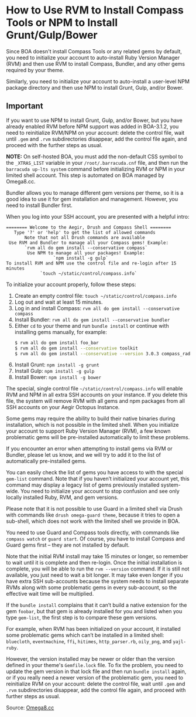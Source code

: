 
# How to Use RVM to Install Compass Tools or NPM to Install Grunt/Gulp/Bower

Since BOA doesn't install Compass Tools or any related gems by default, you need to initialize your account to auto-install Ruby Version Manager (RVM) and then use RVM to install Compass, Bundler, and any other gems required by your theme.

Similarly, you need to initialize your account to auto-install a user-level NPM package directory and then use NPM to install Grunt, Gulp, and/or Bower.

## Important

If you want to use NPM to install Grunt, Gulp, and/or Bower, but you have already enabled RVM before NPM support was added in BOA-3.1.2, you need to reinitialize RVM/NPM on your account: delete the control file, wait until `.gem` and `.rvm` subdirectories disappear, add the control file again, and proceed with the further steps as usual.

**NOTE:** On self-hosted BOA, you must add the non-default CSS symbol to the `_XTRAS_LIST` variable in your `/root/.barracuda.cnf` file, and then run the `barracuda up-lts system` command before initializing RVM or NPM in your limited shell account. This step is automated on BOA managed by Omega8.cc.

Bundler allows you to manage different gem versions per theme, so it is a good idea to use it for gem installation and management. However, you need to install Bundler first.

When you log into your SSH account, you are presented with a helpful intro:

```
======== Welcome to the Aegir, Drush and Compass Shell ========
   Type '?' or 'help' to get the list of allowed commands
       Note that not all Drush commands are available
 Use RVM and Bundler to manage all your Compass gems! Example:
       `rvm all do gem install --conservative compass`
        Use NPM to manage all your packages! Example:
                  `npm install -g gulp`
To install RVM and NPM use the control file and re-login after 15 minutes
             `touch ~/static/control/compass.info`
```

To initialize your account properly, follow these steps:

1. Create an empty control file: `touch ~/static/control/compass.info`
2. Log out and wait at least 15 minutes.
3. Log in and install Compass: `rvm all do gem install --conservative compass`
4. Install Bundler: `rvm all do gem install --conservative bundler`
5. Either `cd` to your theme and run `bundle install` or continue with installing gems manually, for example:
   ```sh
   $ rvm all do gem install foo_bar
   $ rvm all do gem install --conservative toolkit
   $ rvm all do gem install --conservative --version 3.0.3 compass_radix
   ```
6. Install Grunt: `npm install -g grunt`
7. Install Gulp: `npm install -g gulp`
8. Install Bower: `npm install -g bower`

The special, single control file `~/static/control/compass.info` will enable RVM and NPM in all extra SSH accounts on your instance. If you delete this file, the system will remove RVM with all gems and npm packages from all SSH accounts on your Aegir Octopus Instance.

Some gems may require the ability to build their native binaries during installation, which is not possible in the limited shell. When you initialize your account to support Ruby Version Manager (RVM), a few known problematic gems will be pre-installed automatically to limit these problems.

If you encounter an error when attempting to install gems via RVM or Bundler, please let us know, and we will try to add it to the list of automatically pre-installed gems.

You can easily check the list of gems you have access to with the special `gem-list` command. Note that if you haven’t initialized your account yet, this command may display a legacy list of gems previously installed system-wide. You need to initialize your account to stop confusion and see only locally installed Ruby, RVM, and gem versions.

Please note that it is not possible to use Guard in a limited shell via Drush with commands like `drush omega-guard theme`, because it tries to open a sub-shell, which does not work with the limited shell we provide in BOA.

You need to use Guard and Compass tools directly, with commands like `compass watch` or `guard start`. Of course, you have to install Compass and Guard gems first – they are not installed by default.

Note that the initial RVM install may take 15 minutes or longer, so remember to wait until it is complete and then re-login. Once the initial installation is complete, you will be able to run the `rvm --version` command. If it is still not available, you just need to wait a bit longer. It may take even longer if you have extra SSH sub-accounts because the system needs to install separate RVMs along with some problematic gems in every sub-account, so the effective wait time will be multiplied.

If the `bundle install` complains that it can’t build a native extension for the gem `foobar`, but that gem is already installed for you and listed when you type `gem-list`, the first step is to compare these gem versions.

For example, when RVM has been initialized on your account, it installed some problematic gems which can’t be installed in a limited shell: `bluecloth`, `eventmachine`, `ffi`, `hitimes`, `http_parser.rb`, `oily_png`, and `yajl-ruby`.

However, the version installed may be newer or older than the version defined in your theme's `Gemfile.lock` file. To fix the problem, you need to update the gem version in that lock file and then run `bundle install` again, or if you really need a newer version of the problematic gem, you need to reinitialize RVM on your account: delete the control file, wait until `.gem` and `.rvm` subdirectories disappear, add the control file again, and proceed with further steps as usual.

Source: [Omega8.cc](https://omega8.cc/how-to-use-rvm-to-install-compass-tools-329)
